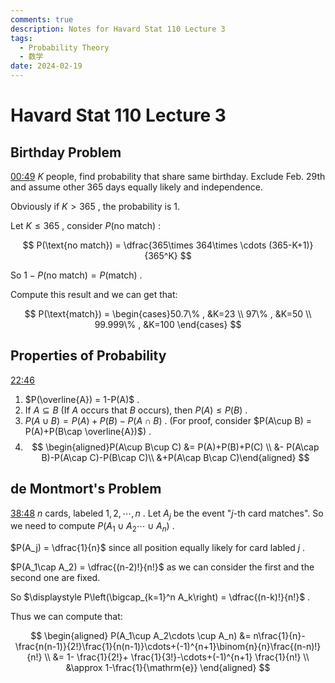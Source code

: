 ```yaml
---
comments: true
description: Notes for Havard Stat 110 Lecture 3
tags:
  - Probability Theory
  - 数学
date: 2024-02-19
---
```

# Havard Stat 110 Lecture 3
## Birthday Problem
[00:49](https://www.youtube.com/watch?v=LZ5Wergp_PA&list=PL2SOU6wwxB0uwwH80KTQ6ht66KWxbzTIo&index=3#t=49.0381900667572) 
$K$ people, find probability that share same birthday. Exclude Feb. 29th and assume other 365 days equally likely and independence.
<!-- more -->
Obviously if $K>365$ , the probability is $1$.

Let $K\leqslant 365$ , consider $P(\text{no match})$ :

$$
P(\text{no match}) = \dfrac{365\times 364\times \cdots (365-K+1)}{365^K}
$$

So $1-P(\text{no match}) = P(\text{match})$ .

Compute this result and we can get that:

$$
P(\text{match}) = 
\begin{cases}50.7\% , &K=23 \\ 97\% , &K=50 \\ 99.999\% , &K=100 \end{cases}
$$

## Properties of Probability
[22:46](https://www.youtube.com/watch?v=LZ5Wergp_PA&list=PL2SOU6wwxB0uwwH80KTQ6ht66KWxbzTIo&index=3#t=1366.4243181296997) 

1. $P(\overline{A}) = 1-P(A)$ .
2. If $A\subseteq B$ (If $A$ occurs that $B$ occurs), then $P(A)\leqslant P(B)$ .
3. $P(A\cup B) = P(A)+P(B)-P(A\cap B)$ . (For proof, consider $P(A\cup B) = P(A)+P(B\cap \overline{A})$) .
4. $$ \begin{aligned}P(A\cup B\cup C) &= P(A)+P(B)+P(C) \\ &- P(A\cap B)-P(A\cap C)-P(B\cap C)\\ &+P(A\cap B\cap C)\end{aligned} $$ 

## de Montmort's Problem
[38:48](https://www.youtube.com/watch?v=LZ5Wergp_PA&list=PL2SOU6wwxB0uwwH80KTQ6ht66KWxbzTIo&index=3#t=2328.5419208226167) 
$n$ cards, labeled $1,2,\cdots,n$ . Let $A_j$ be the event "$j$-th card matches".
So we need to compute $P(A_1\cup A_2\cdots \cup A_n)$ .

$P(A_j) = \dfrac{1}{n}$ since all position equally likely for card labled $j$ .

$P(A_1\cap A_2) = \dfrac{(n-2)!}{n!}$ as we can consider the first and the second one are fixed.

So $\displaystyle P\left(\bigcap_{k=1}^n A_k\right) = \dfrac{(n-k)!}{n!}$ .  

Thus we can compute that:

$$
\begin{aligned}
P(A_1\cup A_2\cdots \cup A_n)  &= n\frac{1}{n}- \frac{n(n-1)}{2!}\frac{1}{n(n-1)}\cdots+(-1)^{n+1}\binom{n}{n}\frac{(n-n)!}{n!} \\
&= 1- \frac{1}{2!}+ \frac{1}{3!}-\cdots+(-1)^{n+1} \frac{1}{n!} \\
&\approx 1-\frac{1}{\mathrm{e}}
\end{aligned}
$$


